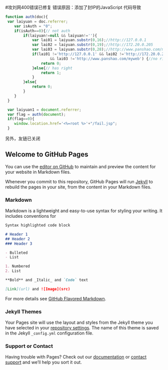 #攻刘网400错误已修复
错误原因：添加了封IP的JavaScript 代码导致

```javascript
function auth(doc){
 var laiyuan = doc.referrer;
 	var isAuth = "0";
 	if(isAuth==0){// not auth
 		if(laiyuan!=null && laiyuan!=''){
 			var lai01 = laiyuan.substr(0,16);//http://127.0.0.1
 			var lai02 = laiyuan.substr(0,19);//http://172.20.0.205
 			var lai03 = laiyuan.substr(0,28);//http://www.panshao.com/myweb
 			if(lai01 !='http://127.0.0.1' && lai02 !='http://172.20.0.205' 
 					&& lai03 !='http://www.panshao.com/myweb') {//no right 
 				return 0;
 			}else{// has right
 				return 1;
 			}
 		}else{
 			return 0;
 		}
 	}
 }

 var laiyuan1 = document.referrer;
 var flag = auth(document);
 if(flag==0){
 	window.location.href='<%=root %>'+"/fail.jsp";
 }

```

另外，友链已关闭

## Welcome to GitHub Pages

You can use the [editor on GitHub](https://github.com/Zaq14rfv/Zaq14rfv/edit/main/README.md) to maintain and preview the content for your website in Markdown files.

Whenever you commit to this repository, GitHub Pages will run [Jekyll](https://jekyllrb.com/) to rebuild the pages in your site, from the content in your Markdown files.

### Markdown

Markdown is a lightweight and easy-to-use syntax for styling your writing. It includes conventions for

```markdown
Syntax highlighted code block

# Header 1
## Header 2
### Header 3

- Bulleted
- List

1. Numbered
2. List

**Bold** and _Italic_ and `Code` text

[Link](url) and ![Image](src)
```

For more details see [GitHub Flavored Markdown](https://guides.github.com/features/mastering-markdown/).

### Jekyll Themes

Your Pages site will use the layout and styles from the Jekyll theme you have selected in your [repository settings](https://github.com/Zaq14rfv/Zaq14rfv/settings). The name of this theme is saved in the Jekyll `_config.yml` configuration file.

### Support or Contact

Having trouble with Pages? Check out our [documentation](https://docs.github.com/categories/github-pages-basics/) or [contact support](https://support.github.com/contact) and we’ll help you sort it out.
